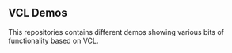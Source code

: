 VCL Demos
---------

This repositories contains different demos showing various bits of functionality based on VCL.
